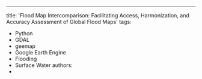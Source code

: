 ---
title: 'Flood Map Intercomparison: Facilitating Access, Harmonization, and Accuracy Assessment of Global Flood Maps'
tags: 
  - Python
  - GDAL
  - geemap
  - Google Earth Engine
  - Flooding
  - Surface Water
authors:
  -
